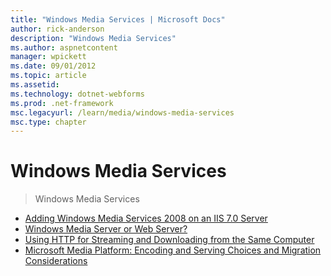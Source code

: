 ```yaml
---
title: "Windows Media Services | Microsoft Docs"
author: rick-anderson
description: "Windows Media Services"
ms.author: aspnetcontent
manager: wpickett
ms.date: 09/01/2012
ms.topic: article
ms.assetid: 
ms.technology: dotnet-webforms
ms.prod: .net-framework
msc.legacyurl: /learn/media/windows-media-services
msc.type: chapter
---
```

Windows Media Services
====================
> Windows Media Services


- [Adding Windows Media Services 2008 on an IIS 7.0 Server](adding-windows-media-services-2008-on-an-iis-server.md)
- [Windows Media Server or Web Server?](windows-media-server-or-web-server.md)
- [Using HTTP for Streaming and Downloading from the Same Computer](using-http-for-streaming-and-downloading-from-the-same-computer.md)
- [Microsoft Media Platform: Encoding and Serving Choices and Migration Considerations](microsoft-media-platform-encoding-and-serving-choices-and-migration-considerations.md)